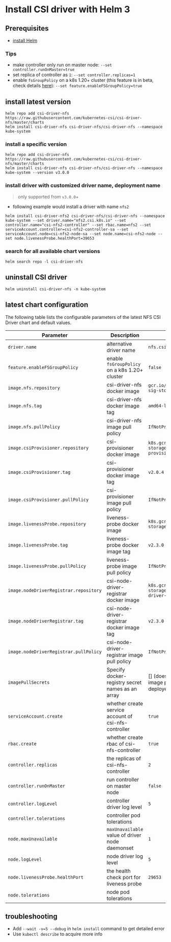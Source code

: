 # Install CSI driver with Helm 3

## Prerequisites
 - [install Helm](https://helm.sh/docs/intro/quickstart/#install-helm)

### Tips
 - make controller only run on master node: `--set controller.runOnMaster=true`
 - set replica of controller as `1`: `--set controller.replicas=1`
 - enable `fsGroupPolicy` on a k8s 1.20+ cluster (this feature is in beta, check details [here](../deploy/example/fsgroup)): `--set feature.enableFSGroupPolicy=true`

## install latest version
```console
helm repo add csi-driver-nfs https://raw.githubusercontent.com/kubernetes-csi/csi-driver-nfs/master/charts
helm install csi-driver-nfs csi-driver-nfs/csi-driver-nfs --namespace kube-system
```

### install a specific version
```console
helm repo add csi-driver-nfs https://raw.githubusercontent.com/kubernetes-csi/csi-driver-nfs/master/charts
helm install csi-driver-nfs csi-driver-nfs/csi-driver-nfs --namespace kube-system --version v3.0.0
```

### install driver with customized driver name, deployment name
> only supported from `v3.0.0`+
 - following example would install a driver with name `nfs2`
```console
helm install csi-driver-nfs2 csi-driver-nfs/csi-driver-nfs --namespace kube-system --set driver.name="nfs2.csi.k8s.io" --set controller.name="csi-nfs2-controller" --set rbac.name=nfs2 --set serviceAccount.controller=csi-nfs2-controller-sa --set serviceAccount.node=csi-nfs2-node-sa --set node.name=csi-nfs2-node --set node.livenessProbe.healthPort=39653
```

### search for all available chart versions
```console
helm search repo -l csi-driver-nfs
```

## uninstall CSI driver
```console
helm uninstall csi-driver-nfs -n kube-system
```

## latest chart configuration

The following table lists the configurable parameters of the latest NFS CSI Driver chart and default values.

| Parameter                                         | Description                                                | Default                                                           |
|---------------------------------------------------|------------------------------------------------------------|-------------------------------------------------------------------|
| `driver.name`                                     | alternative driver name                        | `nfs.csi.k8s.io` |
| `feature.enableFSGroupPolicy`                     | enable `fsGroupPolicy` on a k8s 1.20+ cluster           | `false`                      |
| `image.nfs.repository`                            | csi-driver-nfs docker image                                | `gcr.io/k8s-staging-sig-storage/nfsplugin`                          |
| `image.nfs.tag`                                   | csi-driver-nfs docker image tag                            | `amd64-linux-canary`                                                |
| `image.nfs.pullPolicy`                            | csi-driver-nfs image pull policy                           | `IfNotPresent`                                                      |
| `image.csiProvisioner.repository`                 | csi-provisioner docker image                               | `k8s.gcr.io/sig-storage/csi-provisioner`                            |
| `image.csiProvisioner.tag`                        | csi-provisioner docker image tag                           | `v2.0.4`                                                            |
| `image.csiProvisioner.pullPolicy`                 | csi-provisioner image pull policy                          | `IfNotPresent`                                                      |
| `image.livenessProbe.repository`                  | liveness-probe docker image                                | `k8s.gcr.io/sig-storage/livenessprobe`                              |
| `image.livenessProbe.tag`                         | liveness-probe docker image tag                            | `v2.3.0`                                                            |
| `image.livenessProbe.pullPolicy`                  | liveness-probe image pull policy                           | `IfNotPresent`                                                      |
| `image.nodeDriverRegistrar.repository`            | csi-node-driver-registrar docker image                     | `k8s.gcr.io/sig-storage/csi-node-driver-registrar`                  |
| `image.nodeDriverRegistrar.tag`                   | csi-node-driver-registrar docker image tag                 | `v2.3.0`                                                            |
| `image.nodeDriverRegistrar.pullPolicy`            | csi-node-driver-registrar image pull policy                | `IfNotPresent`                                                      |
| `imagePullSecrets`                                | Specify docker-registry secret names as an array           | [] (does not add image pull secrets to deployed pods)                                                           |
| `serviceAccount.create`                           | whether create service account of csi-nfs-controller       | `true`                                                              |
| `rbac.create`                                     | whether create rbac of csi-nfs-controller                  | `true`                                                              |
| `controller.replicas`                             | the replicas of csi-nfs-controller                         | `2`                                                                 |
| `controller.runOnMaster`                          | run controller on master node                              | `false`                                                             |
| `controller.logLevel`                             | controller driver log level                                                          |`5`                                                           |
| `controller.tolerations`                              | controller pod tolerations                            |                                                              |
| `node.maxUnavailable`                             | `maxUnavailable` value of driver node daemonset                            | `1`
| `node.logLevel`                                   | node driver log level                                                          |`5`                                                           |
| `node.livenessProbe.healthPort `                  | the health check port for liveness probe                    |`29653`                                                           |
| `node.tolerations`                              | node pod tolerations                            |                                                              |

## troubleshooting
 - Add `--wait -v=5 --debug` in `helm install` command to get detailed error
 - Use `kubectl describe` to acquire more info

